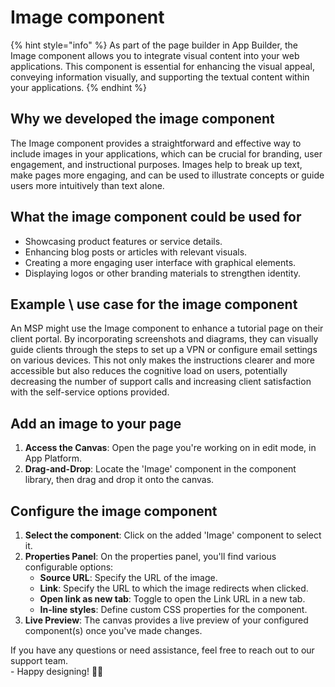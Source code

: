 # Image component

{% hint style="info" %}
As part of the page builder in App Builder, the Image component allows you to integrate visual content into your web applications. This component is essential for enhancing the visual appeal, conveying information visually, and supporting the textual content within your applications.
{% endhint %}



## Why we developed the image component

The Image component provides a straightforward and effective way to include images in your applications, which can be crucial for branding, user engagement, and instructional purposes. Images help to break up text, make pages more engaging, and can be used to illustrate concepts or guide users more intuitively than text alone.&#x20;

## What the image component could be used for

* Showcasing product features or service details.
* Enhancing blog posts or articles with relevant visuals.
* Creating a more engaging user interface with graphical elements.
* Displaying logos or other branding materials to strengthen identity.

## **Example \ use case for the image component**

An MSP might use the Image component to enhance a tutorial page on their client portal. By incorporating screenshots and diagrams, they can visually guide clients through the steps to set up a VPN or configure email settings on various devices. This not only makes the instructions clearer and more accessible but also reduces the cognitive load on users, potentially decreasing the number of support calls and increasing client satisfaction with the self-service options provided.

## Add an image to your page

1. **Access the Canvas**: Open the page you're working on in edit mode, in App Platform.
2. **Drag-and-Drop**: Locate the 'Image' component in the component library, then drag and drop it onto the canvas.

## Configure the image component

1. **Select the component**: Click on the added 'Image' component to select it.
2. **Properties Panel**: On the properties panel, you'll find various configurable options:
   * **Source URL**: Specify the URL of the image.&#x20;
   * **Link**: Specify the URL to which the image redirects when clicked.
   * **Open link as new tab**: Toggle to open the Link URL in a new tab.
   * **In-line styles**: Define custom CSS properties for the component.&#x20;
3. **Live Preview**: The canvas provides a live preview of your configured component(s) once you've made changes.



If you have any questions or need assistance, feel free to reach out to our support team.\
&#x20;\- Happy designing! 🎨🚀
